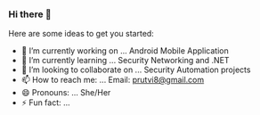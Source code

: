 ### Hi there 👋

<!--
**Rutvi-Patel/Rutvi-Patel** is a ✨ _special_ ✨ repository because its `README.md` (this file) appears on your GitHub profile.
-->
Here are some ideas to get you started:

- 🔭 I’m currently working on ... Android Mobile Application
- 🌱 I’m currently learning ... Security Networking and .NET
- 👯 I’m looking to collaborate on ... Security Automation projects
- 📫 How to reach me: ... Email: prutvi8@gmail.com
- 😄 Pronouns: ... She/Her
- ⚡ Fun fact: ... 
